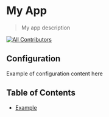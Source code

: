 # My App

> My app description

[![All Contributors](https://img.shields.io/badge/all_contributors-0-orange.svg?style=flat-square)](#contributors-)

<!-- ALL-CONTRIBUTORS-BADGE: END -->

## Configuration

Example of configuration content here

## Table of Contents

- [Example](docs/Example.md)